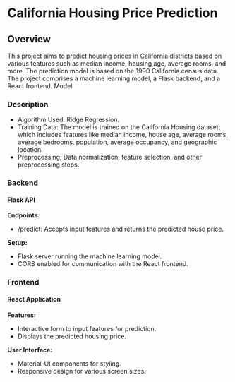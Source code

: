 # California Housing Price Prediction

## Overview
This project aims to predict housing prices in California districts based on various features such as median income, housing age, average rooms, and more. The prediction model is based on the 1990 California census data. The project comprises a machine learning model, a Flask backend, and a React frontend.
Model
### Description
- Algorithm Used: Ridge Regression.
- Training Data: The model is trained on the California Housing dataset, which includes features like median income, house age, average rooms, average bedrooms, population, average occupancy, and geographic location.
- Preprocessing: Data normalization, feature selection, and other preprocessing steps.

### Backend
#### Flask API
**Endpoints:**
- /predict: Accepts input features and returns the predicted house price.
  
**Setup:**
- Flask server running the machine learning model.
- CORS enabled for communication with the React frontend.

### Frontend
#### React Application
**Features:**
- Interactive form to input features for prediction.
- Displays the predicted housing price.
  
**User Interface:**
- Material-UI components for styling.
- Responsive design for various screen sizes.
